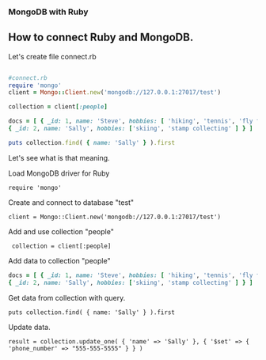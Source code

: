 ### MongoDB with Ruby

## How to connect Ruby and MongoDB.

Let's create file connect.rb

```ruby

#connect.rb
require 'mongo'
client = Mongo::Client.new('mongodb://127.0.0.1:27017/test')

collection = client[:people]

docs = [ { _id: 1, name: 'Steve', hobbies: [ 'hiking', 'tennis', 'fly fishing' ] },
{ _id: 2, name: 'Sally', hobbies: ['skiing', 'stamp collecting' ] } ]

puts collection.find( { name: 'Sally' } ).first

```
Let's see what is that meaning.

Load MongoDB driver for Ruby

```require 'mongo' ``` 

Create and connect to database "test" 

``` client = Mongo::Client.new('mongodb://127.0.0.1:27017/test') ``` 

Add and use collection "people"

``` collection = client[:people]```

Add data to collection "people"

```ruby
docs = [ { _id: 1, name: 'Steve', hobbies: [ 'hiking', 'tennis', 'fly fishing' ] },
{ _id: 2, name: 'Sally', hobbies: ['skiing', 'stamp collecting' ] } ] 
```

Get data from collection with query.

`puts collection.find( { name: 'Sally' } ).first`

Update data.

`result = collection.update_one( { 'name' => 'Sally' }, { '$set' => { 'phone_number' => "555-555-5555" } } )`



